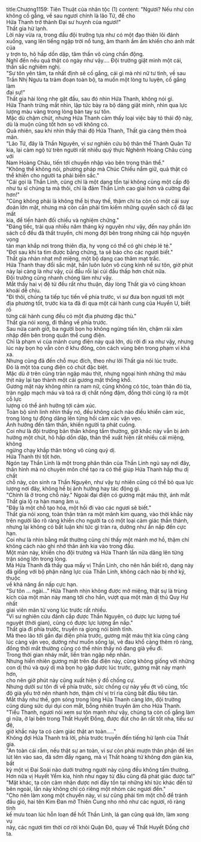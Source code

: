 title:Chương1159: Tiên Thuật của nhân tộc (1)
content:
"Ngươi? Nếu như còn không cố gắng, về sau ngươi chính là lão Tứ, để cho<br>Hứa Thanh trở thành Đại sư huynh của ngươi!"<br>Thất gia hừ lạnh.<br>Lời này vừa ra, trong đầu đội trưởng tựa như có một đạo thiên lôi đánh<br>xuống, vang lên tiếng ngập trời nổ tung, âm thanh ầm ầm khiến cho ánh mắt của<br>y trợn to, hô hấp dồn dập, tâm thần vô cùng chấn động.<br>Nghĩ đến nếu quả thật có ngày như vậy.... Đội trưởng giật mình một cái,<br>thần sắc nghiêm nghị.<br>"Sư tôn yên tâm, ta nhất định sẽ cố gắng, cái gì mà nhi nữ tư tình, về sau<br>Trần Nhị Ngưu ta trảm đoạn toàn bộ, ta muốn một lòng tu luyện, cố gắng làm<br>đại sự!"<br>Thất gia hài lòng nhẹ gật đầu, sau đó nhìn Hứa Thanh, không nói gì.<br>Hứa Thanh trừng mắt nhìn, lập tức bày ra bộ dáng giật mình, nhìn qua lực<br>lượng màu vàng trong lòng bàn tay sư tôn.<br>Mặc dù chậm chút, nhưng Hứa Thanh cảm thấy loại việc bày tỏ thái độ này,<br>dù là muộn cũng tốt hơn so với không có.<br>Quả nhiên, sau khi nhìn thấy thái độ Hứa Thanh, Thất gia càng thêm thoả<br>mãn.<br>"Lão Tứ, đây là Thần Nguyên, vi sư nghiên cứu bộ thân thể Thánh Quân Tử<br>kia, lại cảm ngộ từ trên người rất nhiều quỷ thực Nghênh Hoàng Châu cùng với<br>Nam Hoàng Châu, tiến tới chuyển nhập vào bên trong thân thể."<br>"Không thể không nói, phương pháp mà Chúc Chiếu nắm giữ, quả thật có<br>thể khiến cho người ta phải biến sắc."<br>"Cái gọi là Thần Linh, cũng chỉ là một dạng tồn tại không cùng một cấp độ<br>như tu sĩ chúng ta mà thôi, chỉ là đám Thần Linh cao giai hơn và cường đại<br>hơn!"<br>"Cũng không phải là không thể bị thay thế, thậm chí ta còn có một cái suy<br>đoán lớn mật, nhưng mà còn cần phải tìm kiếm những quyển sách cổ đã lạc mất<br>kia, để tiến hành đối chiếu và nghiệm chứng."<br>"Đáng tiếc, trải qua nhiều năm tháng kỷ nguyên như vậy, đến nay phần lớn<br>sách cổ đều đã thất truyền, chỉ mong đợi bên trong những cái hộp nguyện vọng<br>tản mạn khắp nơi trong thiên địa, hy vọng có thể có ghi chép lẻ tẻ."<br>"Đợi sau khi ta tìm được bằng chứng, ta sẽ báo cho các ngươi biết."<br>Thất gia nhàn nhạt mở miệng, một bộ dạng cao thâm mạt trắc.<br>Hứa Thanh thay đổi sắc mặt, hắn luôn luôn vô cùng kính nể sư tôn, giờ phút<br>này lại càng là như vậy, cúi đầu rồi lại cúi đầu thấp hơn chút nữa.<br>Đội trưởng cũng nhanh chóng làm như vậy.<br>Mắt thấy hai vị đệ tử đều rất nhu thuận, đáy lòng Thất gia vô cùng khoan<br>khoái dễ chịu.<br>"Đi thôi, chúng ta tiếp tục tiến về phía trước, vi sư đưa bọn ngươi tới một<br>địa phương tốt, trước kia ta đã đi qua một cái hành cung của Huyền U, biết rõ<br>từng cái hành cung đều có một địa phương đặc thù."<br>Thất gia nói xong, đi thẳng về phía trước.<br>Sau nửa canh giờ, ba người bọn họ không ngừng tiến lên, chậm rãi xâm<br>nhập đến bên trong quần thể cung điện.<br>Chỉ là phạm vi của mảnh cung điện này quá lớn, dù rời đi xa như vậy, nhưng<br>lúc này bọn họ vẫn còn ở khu đông, còn cách vùng bên trong phạm vi khá xa.<br>Nhưng cũng đã đến chỗ mục đích, theo như lời Thất gia nói lúc trước.<br>Đó là một tòa cung điện có chút đặc biệt.<br>Mặc dù ở trên cũng tràn ngập máu thịt, nhưng ngoại hình những thứ máu<br>thịt này lại tạo thành một cái gương mặt thống khổ.<br>Gương mặt này không nhìn ra nam nữ, cũng không có tóc, toàn thân đỏ tía,<br>tràn ngập mạch máu và toả ra dị chất nồng đậm, đồng thời cũng lộ ra một cỗ lực<br>lượng có thể ảnh hưởng tới cảm xúc.<br>Toàn bộ sinh linh nhìn thấy nó, đều không cách nào điều khiển cảm xúc,<br>trong lòng tự động dâng lên từng hồi cảm xúc vặn vẹo.<br>Ảnh hưởng đến tâm thần, khiến người ta phát cuồng.<br>Coi như là đội trưởng bản thân không tầm thường, giờ khắc này vẫn bị ảnh<br>hưởng một chút, hô hấp dồn dập, thân thể xuất hiện rất nhiều cái miệng, không<br>ngừng chạy khắp thân trông vô cùng quỷ dị.<br>Hứa Thanh thì tốt hơn.<br>Ngón tay Thần Linh là một trong phân thân của Thần Linh ngủ say nơi đây,<br>thân hình mà nó chuyên môn chế tạo ra có thể giúp Hứa Thanh hấp thu dị chất<br>chỗ này, còn sinh ra Thần Nguyên, như vậy tự nhiên cũng có thể bỏ qua lực<br>lượng nơi đây, không hề bị ảnh hưởng hay tác động gì.<br>"Chính là ở trong chỗ này." Ngoài đại điện có gương mặt máu thịt, ánh mắt<br>Thất gia lộ ra hàn mang âm u.<br>"Đây là một chỗ tạo hóa, một hồi đi vào các ngươi sẽ biết."<br>Thất gia nói xong, toàn thân tràn ra một mảnh kim quang, vào thời khắc này<br>trên người lão rõ ràng khiến cho người ta có một loại cảm giác thần thánh,<br>nhưng lại không có bất luận khí tức gì tràn ra, dường như ẩn nấp đến cực hạn.<br>Coi như là nhìn bằng mắt thường cũng chỉ thấy một mảnh mơ hồ, thậm chí<br>không cách nào ghi nhớ thân ảnh kia vào trong đầu.<br>Một màn này, khiến cho đội trưởng và Hứa Thanh lần nữa dâng lên từng<br>trận sóng lớn trong lòng.<br>Mà Hứa Thanh đã thấy qua mấy vị Thần Linh, cho nên hắn biết rõ, dạng này<br>đã giống với bộ phận năng lực của Thần Linh, không cách nào bị nhớ kỹ, thuộc<br>về khả năng ẩn nấp cực hạn.<br>"Sư tôn … ngài..." Hứa Thanh nhịn không được mở miệng, thật sự là trùng<br>kích của một màn này mang tới cho hắn, vượt qua một màn dị thú Quy Hư nhất<br>giai viên mãn tử vong lúc trước rất nhiều.<br>"Vi sư nghiên cứu đánh cắp được Thần Nguyên, có được lực lượng tuế<br>nguyệt (thời gian), cũng có được lực lượng ẩn nấp."<br>Thất gia đi phía trước, truyền ra giọng nói bình tĩnh.<br>Mà theo lão tới gần đại điện phía trước, gương mặt máu thịt kia cũng càng<br>lúc càng vặn vẹo, dường như muốn sống lại, vẻ đau khổ càng thêm rõ ràng,<br>đồng thời mắt thường cũng có thể nhìn thấy nó đang già yếu đi.<br>Trong thời gian nháy mắt, liền tràn ngập nếp nhăn.<br>Nhưng hiển nhiên gương mặt trên đại điện này, cũng không giống với những<br>con dị thú và quỷ dị mà bọn họ gặp được lúc trước, gương mặt này mạnh hơn,<br>cho nên giờ phút này cũng xuất hiện ý đồ chống cự.<br>Nhưng dưới sư tôn đi về phía trước, sức chống cự này yếu ớt vô cùng, tốc<br>độ già yếu trở nên nhanh hơn, thậm chí vị trí rìa cũng bắt đầu tiêu tán.<br>Mắt thấy như thế, gợn sóng trong lòng Hứa Thanh càng lớn, đội trưởng<br>cũng dùng sức dụi dụi con mắt, bỗng nhiên truyền âm cho Hứa Thanh.<br>"Tiểu Thanh, ngươi nói xem sư tôn mạnh như vậy, chúng ta còn cố gắng làm<br>gì nữa, ở lại bên trong Thất Huyết Đồng, được đút cho ăn rất tốt nha, tiểu sư đệ,<br>giờ khắc này ta có cảm giác thật an toàn....."<br>Không đợi Hứa Thanh trả lời, phía trước truyền đến tiếng hừ lạnh của Thất<br>gia.<br>"An toàn cái rắm, nếu thật sự an toàn, vi sư còn phải mượn thân phận để lén<br>lút lẻn vào sao, đã sớm đẩy ngang, mà vị Thất hoàng tử không đơn giản kia, bất<br>kỳ một vị Đại Soái nào dưới trướng người này cũng đều không tầm thường.<br>Hơn nữa vị Huyết Yểm kia, hình như ngay từ đầu cũng đã phát giác được ta!"<br>"Mặt khác, ta còn cảm nhận được nơi đây tồn tại những khí tức khác đến từ<br>bên ngoài, lần này không chỉ có riêng một nhóm các ngươi đến."<br>"Cho nên làm xong một chuyến này, vi sư cũng phải tìm một chỗ để tránh<br>đầu gió, hai tên Kim Đan mở Thiên Cung nho nhỏ như các ngươi, rõ ràng tính<br>kế mưu toan lúc hỗn loạn để hốt Thần Linh, lá gan cũng quá lớn, làm xong vụ<br>này, các ngươi tìm thời cơ rời khỏi Quận Đô, quay về Thất Huyết Đồng chờ ta.